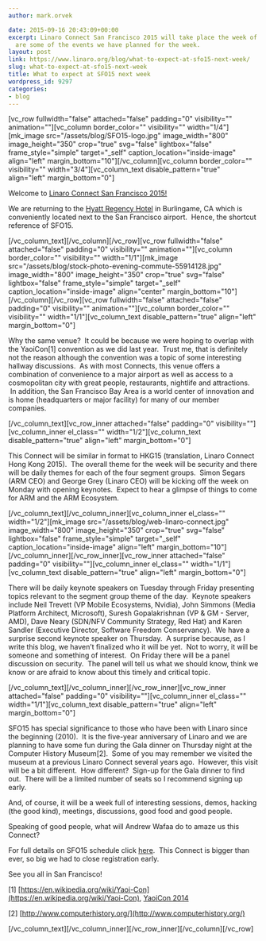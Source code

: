 ```yaml
---
author: mark.orvek

date: 2015-09-16 20:43:09+00:00
excerpt: Linaro Connect San Francisco 2015 will take place the week of September 21-25th.  Here
  are some of the events we have planned for the week.
layout: post
link: https://www.linaro.org/blog/what-to-expect-at-sfo15-next-week/
slug: what-to-expect-at-sfo15-next-week
title: What to expect at SFO15 next week
wordpress_id: 9297
categories:
- blog
---
```


[vc_row fullwidth="false" attached="false" padding="0" visibility="" animation=""][vc_column border_color="" visibility="" width="1/4"][mk_image src="/assets/blog/SFO15-logo.jpg" image_width="800" image_height="350" crop="true" svg="false" lightbox="false" frame_style="simple" target="_self" caption_location="inside-image" align="left" margin_bottom="10"][/vc_column][vc_column border_color="" visibility="" width="3/4"][vc_column_text disable_pattern="true" align="left" margin_bottom="0"]


Welcome to [Linaro Connect San Francisco 2015!](http://connect.linaro.org/sfo15/)




We are returning to the [Hyatt Regency Hotel](http://sanfranciscoairport.hyatt.com/en/hotel/our-hotel.html) in Burlingame, CA which is conveniently located next to the San Francisco airport.  Hence, the shortcut reference of SFO15.  


[/vc_column_text][/vc_column][/vc_row][vc_row fullwidth="false" attached="false" padding="0" visibility="" animation=""][vc_column border_color="" visibility="" width="1/1"][mk_image src="/assets/blog/stock-photo-evening-commute-55914128.jpg" image_width="800" image_height="350" crop="true" svg="false" lightbox="false" frame_style="simple" target="_self" caption_location="inside-image" align="center" margin_bottom="10"][/vc_column][/vc_row][vc_row fullwidth="false" attached="false" padding="0" visibility="" animation=""][vc_column border_color="" visibility="" width="1/1"][vc_column_text disable_pattern="true" align="left" margin_bottom="0"]


Why the same venue?  It could be because we were hoping to overlap with the YaoiCon[1] convention as we did last year.  Trust me, that is definitely not the reason although the convention was a topic of some interesting hallway discussions.  As with most Connects, this venue offers a combination of convenience to a major airport as well as access to a cosmopolitan city with great people, restaurants, nightlife and attractions.  In addition, the San Francisco Bay Area is a world center of innovation and is home (headquarters or major facility) for many of our member companies.  


[/vc_column_text][vc_row_inner attached="false" padding="0" visibility=""][vc_column_inner el_class="" width="1/2"][vc_column_text disable_pattern="true" align="left" margin_bottom="0"]


This Connect will be similar in format to HKG15 (translation, Linaro Connect Hong Kong 2015).  The overall theme for the week will be security and there will be daily themes for each of the four segment groups.  Simon Segars (ARM CEO) and George Grey (Linaro CEO) will be kicking off the week on Monday with opening keynotes.  Expect to hear a glimpse of things to come for ARM and the ARM Ecosystem. 


[/vc_column_text][/vc_column_inner][vc_column_inner el_class="" width="1/2"][mk_image src="/assets/blog/web-linaro-connect.jpg" image_width="800" image_height="350" crop="true" svg="false" lightbox="false" frame_style="simple" target="_self" caption_location="inside-image" align="left" margin_bottom="10"][/vc_column_inner][/vc_row_inner][vc_row_inner attached="false" padding="0" visibility=""][vc_column_inner el_class="" width="1/1"][vc_column_text disable_pattern="true" align="left" margin_bottom="0"]


There will be daily keynote speakers on Tuesday through Friday presenting topics relevant to the segment group theme of the day.  Keynote speakers include Neil Trevett (VP Mobile Ecosystems, Nvidia), John Simmons (Media Platform Architect, Microsoft), Suresh Gopalakrishnan (VP & GM - Server, AMD), Dave Neary (SDN/NFV Community Strategy, Red Hat) and Karen Sandler (Executive Director, Software Freedom Conservancy).  We have a surprise second keynote speaker on Thursday.  A surprise because, as I write this blog, we haven’t finalized who it will be yet.  Not to worry, it will be someone and something of interest.  On Friday there will be a panel discussion on security.  The panel will tell us what we should know, think we know or are afraid to know about this timely and critical topic. 


[/vc_column_text][/vc_column_inner][/vc_row_inner][vc_row_inner attached="false" padding="0" visibility=""][vc_column_inner el_class="" width="1/1"][vc_column_text disable_pattern="true" align="left" margin_bottom="0"]


SFO15 has special significance to those who have been with Linaro since the beginning (2010).  It is the five-year anniversary of Linaro and we are planning to have some fun during the Gala dinner on Thursday night at the Computer History Museum[2].  Some of you may remember we visited the museum at a previous Linaro Connect several years ago.  However, this visit will be a bit different.  How different?  Sign-up for the Gala dinner to find out.  There will be a limited number of seats so I recommend signing up early.




And, of course, it will be a week full of interesting sessions, demos, hacking (the good kind), meetings, discussions, good food and good people.




Speaking of good people, what will Andrew Wafaa do to amaze us this Connect?  




For full details on SFO15 schedule click [here](https://sfo15.pathable.com/).  This Connect is bigger than ever, so big we had to close registration early.




See you all in San Francisco!




[1] [https://en.wikipedia.org/wiki/Yaoi-Con](https://en.wikipedia.org/wiki/Yaoi-Con), [YaoiCon 2014](https://www.google.com/search?q=yaoicon+2014&espv=2&biw=1520&bih=893&tbm=isch&tbo=u&source=univ&sa=X&ved=0CDsQsARqFQoTCM6Ms7-c7ccCFQJaiAodp3sPqw&dpr=1)

[2] [http://www.computerhistory.org/](http://www.computerhistory.org/)

[/vc_column_text][/vc_column_inner][/vc_row_inner][/vc_column][/vc_row]
